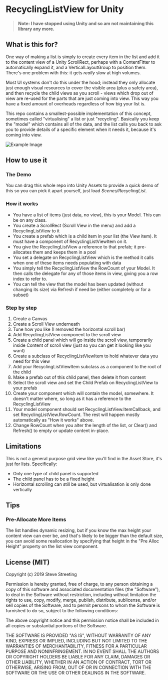 
# RecyclingListView for Unity

> #### Note: I have stopped using Unity and so am not maintaining this library any more.

## What is this for?

One way of making a list is simply to create every item in the list and add it to
the content view of a Unity ScrollRect, perhaps with a ContentFitter to automatically
expand it, and a VerticalLayoutGroup to position them. There's one problem with
this: it gets *really* slow at high volumes.

Most UI systems don't do this under the hood; instead they only allocate just enough
visual resources to cover the visible area (plus a safety area), and then
recycle the child views as you scroll - views which drop out of view are re-used
for the parts that are just coming into view. This way you have a fixed amount
of overheads regardless of how big your list is. 

This repo contains a smallest-possible implementation of this concept, sometimes
called "virtualising" a list or just "recycling". Basically you keep the
"model" which contains all of the data, and the list calls you back to ask you
to provide details of a specific element when it needs it, because it's coming
into view.

![Example Image](demo.gif)

## How to use it


### The Demo

You can drag this whole repo into Unity Assets to provide a 
quick demo of this so you can pick it apart yourself, just load *Scenes/RecyclingList*.

### How it works

* You have a list of items (just data, no view), this is your Model. This can be on any class.
* You create a ScrollRect (Scroll View in the menu) and add a RecyclingListView to it
* You create a prefab which is a child item in your list (the View item). It must have a component of RecyclingListViewItem on it.
* You give the RecyclingListView a reference to that prefab; it pre-allocates them and keeps them in a pool
* You set a delegate on RecyclingListView which is the method it calls when one of these
items needs populating with data
* You simply tell the RecyclingListView the RowCount of your Model. It then calls the delegate for any of those items in view, giving you a row index to refer to.
* You can tell the view that the model has been updated (without changing its size) via Refresh if need be (either completely or for a subset)


### Step by step

1. Create a Canvas
2. Create a Scroll View underneath
3. Tune how you like (I removed the horizontal scroll bar)
4. Add RecyclingListView component to the scroll view
5. Create a child panel which will go inside the scroll view, temporarily inside Content of scroll view (just so you can get it looking like you want)
6. Create a subclass of RecyclingListViewItem to hold whatever data you need for this view
6. Add your RecyclingListViewItem subclass as a component to the root of the child
7. Make a prefab out of this child panel, then delete it from content
8. Select the scroll view and set the Child Prefab on RecyclingListView to your prefab
9. Create your component which will contain the model, somewhere. It doesn't matter where, so long as it has a reference to the RecyclingListView
10. Your model component should set RecyclingListView.ItemCallback, and set RecyclingListView.RowCount. The rest will happen mostly automatically as "How it works" above.
11. Change RowCount when you alter the length of the list, or Clear() and Refresh() to
    empty or update content in-place.


## Limitations

This is not a general purpose grid view like you'll find in the Asset Store, it's just
for lists. Specifically:

* Only one type of child panel is supported
* The child panel has to be a fixed height
* Horizontal scrolling can still be used, but virtualisation is only done vertically

## Tips

### Pre-Allocate More Items

The list handles dynamic resizing, but if you know the max height your content 
view can ever be, and that's likely to be bigger than the default size, you can
avoid some reallocation by specifying that height in the "Pre Alloc Height"
property on the list view component.

## License (MIT)

Copyright (c) 2019 Steve Streeting

Permission is hereby granted, free of charge, to any person obtaining a copy
of this software and associated documentation files (the "Software"), to deal
in the Software without restriction, including without limitation the rights
to use, copy, modify, merge, publish, distribute, sublicense, and/or sell
copies of the Software, and to permit persons to whom the Software is
furnished to do so, subject to the following conditions:

The above copyright notice and this permission notice shall be included in all
copies or substantial portions of the Software.

THE SOFTWARE IS PROVIDED "AS IS", WITHOUT WARRANTY OF ANY KIND, EXPRESS OR
IMPLIED, INCLUDING BUT NOT LIMITED TO THE WARRANTIES OF MERCHANTABILITY,
FITNESS FOR A PARTICULAR PURPOSE AND NONINFRINGEMENT. IN NO EVENT SHALL THE
AUTHORS OR COPYRIGHT HOLDERS BE LIABLE FOR ANY CLAIM, DAMAGES OR OTHER
LIABILITY, WHETHER IN AN ACTION OF CONTRACT, TORT OR OTHERWISE, ARISING FROM,
OUT OF OR IN CONNECTION WITH THE SOFTWARE OR THE USE OR OTHER DEALINGS IN THE
SOFTWARE.
